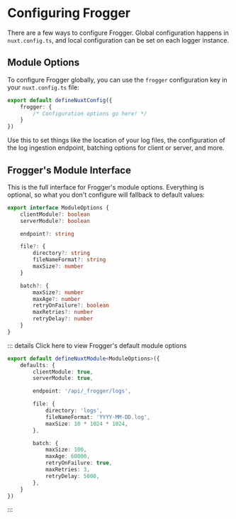 # Configuring Frogger
There are a few ways to configure Frogger. Global configuration happens in `nuxt.config.ts`, and local configuration can be set on each logger instance.


## Module Options
To configure Frogger globally, you can use the `frogger` configuration key in your `nuxt.config.ts` file: 

```ts
export default defineNuxtConfig({
    frogger: {
        /* Configuration options go here! */
    }
})
```
Use this to set things like the location of your log files, the configuration of the log ingestion endpoint, batching options for client or server, and more.

## Frogger's Module Interface
This is the full interface for Frogger's module options. Everything is optional, so what you don't configure will fallback to default values:
```ts
export interface ModuleOptions {
    clientModule?: boolean
    serverModule?: boolean

    endpoint?: string

    file?: {
        directory?: string
        fileNameFormat?: string
        maxSize?: number
    }

    batch?: {
        maxSize?: number
        maxAge?: number
        retryOnFailure?: boolean
        maxRetries?: number
        retryDelay?: number
    }
}
```

::: details Click here to view Frogger's default module options
```ts
export default defineNuxtModule<ModuleOptions>({
    defaults: {
        clientModule: true,
        serverModule: true,

        endpoint: '/api/_frogger/logs',

        file: {
            directory: 'logs',
            fileNameFormat: 'YYYY-MM-DD.log',
            maxSize: 10 * 1024 * 1024,
        },

        batch: {
            maxSize: 100,
            maxAge: 60000,
            retryOnFailure: true,
            maxRetries: 3,
            retryDelay: 5000,
        },
    }
})
```
:::